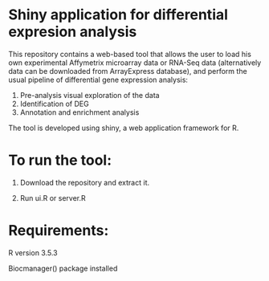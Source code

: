# Shiny application for differential expresion analysis

This repository contains a web-based tool that allows the user to load his own experimental Affymetrix microarray data or RNA-Seq data (alternatively data can be downloaded from ArrayExpress database), and perform the usual pipeline of differential gene expression analysis:

1. Pre-analysis visual exploration of the data
2. Identification of DEG
3. Annotation and enrichment analysis

The tool is developed using shiny, a web application framework for R.

# To run the tool:

1. Download the repository and extract it.

2. Run ui.R or server.R

# Requirements:

R version 3.5.3

Biocmanager() package installed


